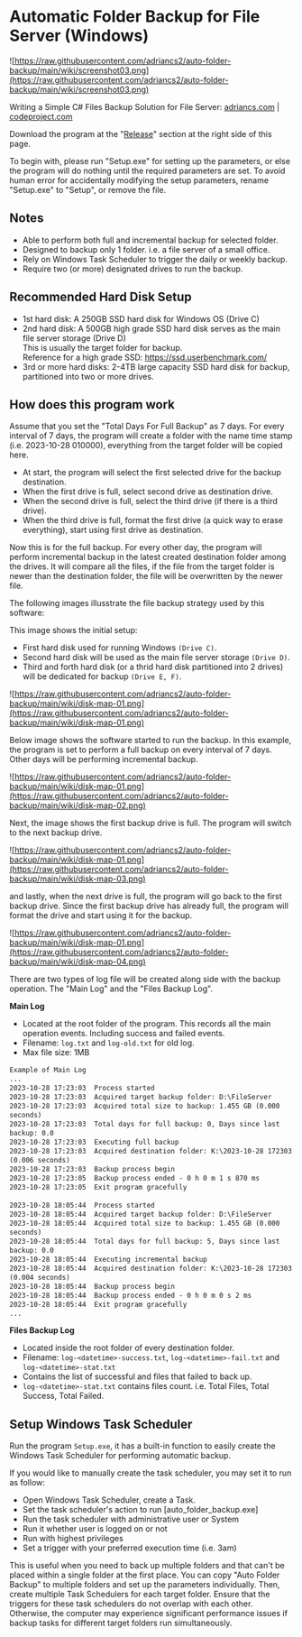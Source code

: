 # Automatic Folder Backup for File Server (Windows)

![https://raw.githubusercontent.com/adriancs2/auto-folder-backup/main/wiki/screenshot03.png](https://raw.githubusercontent.com/adriancs2/auto-folder-backup/main/wiki/screenshot03.png)

Writing a Simple C# Files Backup Solution for File Server: [adriancs.com](https://adriancs.com/c-sharp/1273/writing-a-simple-files-backup-solution-in-c/) | [codeproject.com](https://www.codeproject.com/Articles/5370966/Writing-a-Simple-Csharp-Files-Backup-Solution-for)

Download the program at the "[Release](https://github.com/adriancs2/auto-folder-backup/releases)" section at the right side of this page.

To begin with, please run "Setup.exe" for setting up the parameters, or else the program will do nothing until the required parameters are set. To avoid human error for accidentally modifying the setup parameters, rename "Setup.exe" to "Setup", or remove the file. 

## Notes

- Able to perform both full and incremental backup for selected folder.
- Designed to backup only 1 folder. i.e. a file server of a small office.
- Rely on Windows Task Scheduler to trigger the daily or weekly backup.
- Require two (or more) designated drives to run the backup.

## Recommended Hard Disk Setup

- 1st hard disk: A 250GB SSD hard disk for Windows OS (Drive C)
- 2nd hard disk: A 500GB high grade SSD hard disk serves as the main file server storage (Drive D)<br />This is usually the target folder for backup.<br />Reference for a high grade SSD: https://ssd.userbenchmark.com/
- 3rd or more hard disks: 2-4TB large capacity SSD hard disk for backup, partitioned into two or more drives.

## How does this program work

Assume that you set the "Total Days For Full Backup" as 7 days. For every interval of 7 days, the program will create a folder with the name time stamp (i.e. 2023-10-28 010000), everything from the target folder will be copied here.

- At start, the program will select the first selected drive for the backup destination.
- When the first drive is full, select second drive as destination drive.
- When the second drive is full, select the third drive (if there is a third drive).
- When the third drive is full, format the first drive (a quick way to erase everything), start using first drive as destination.

Now this is for the full backup. For every other day, the program will perform incremental backup in the latest created destination folder among the drives. It will compare all the files, if the file from the target folder is newer than the destination folder, the file will be overwritten by the newer file.

The following images illusstrate the file backup strategy used by this software:

This image shows the initial setup:

- First hard disk used for running Windows `(Drive C)`.
- Second hard disk will be used as the main file server storage `(Drive D)`.
- Third and forth hard disk (or a thrid hard disk partitioned into 2 drives) will be dedicated for backup `(Drive E, F)`.

![https://raw.githubusercontent.com/adriancs2/auto-folder-backup/main/wiki/disk-map-01.png](https://raw.githubusercontent.com/adriancs2/auto-folder-backup/main/wiki/disk-map-01.png)

Below image shows the software started to run the backup. In this example, the program is set to perform a full backup on every interval of 7 days. Other days will be performing incremental backup.

![https://raw.githubusercontent.com/adriancs2/auto-folder-backup/main/wiki/disk-map-01.png](https://raw.githubusercontent.com/adriancs2/auto-folder-backup/main/wiki/disk-map-02.png)

Next, the image shows the first backup drive is full. The program will switch to the next backup drive.

![https://raw.githubusercontent.com/adriancs2/auto-folder-backup/main/wiki/disk-map-01.png](https://raw.githubusercontent.com/adriancs2/auto-folder-backup/main/wiki/disk-map-03.png)

and lastly, when the next drive is full, the program will go back to the first backup drive. Since the first backup drive has already full, the program will format the drive and start using it for the backup.

![https://raw.githubusercontent.com/adriancs2/auto-folder-backup/main/wiki/disk-map-01.png](https://raw.githubusercontent.com/adriancs2/auto-folder-backup/main/wiki/disk-map-04.png)

There are two types of log file will be created along side with the backup operation. The "Main Log" and the "Files Backup Log".

**Main Log**

- Located at the root folder of the program. This records all the main operation events. Including success and failed events.
- Filename: `log.txt` and `log-old.txt` for old log.
- Max file size: 1MB

```
Example of Main Log
...
2023-10-28 17:23:03  Process started
2023-10-28 17:23:03  Acquired target backup folder: D:\FileServer
2023-10-28 17:23:03  Acquired total size to backup: 1.455 GB (0.000 seconds)
2023-10-28 17:23:03  Total days for full backup: 0, Days since last backup: 0.0
2023-10-28 17:23:03  Executing full backup
2023-10-28 17:23:03  Acquired destination folder: K:\2023-10-28 172303 (0.006 seconds)
2023-10-28 17:23:03  Backup process begin
2023-10-28 17:23:05  Backup process ended - 0 h 0 m 1 s 870 ms
2023-10-28 17:23:05  Exit program gracefully

2023-10-28 18:05:44  Process started
2023-10-28 18:05:44  Acquired target backup folder: D:\FileServer
2023-10-28 18:05:44  Acquired total size to backup: 1.455 GB (0.000 seconds)
2023-10-28 18:05:44  Total days for full backup: 5, Days since last backup: 0.0
2023-10-28 18:05:44  Executing incremental backup
2023-10-28 18:05:44  Acquired destination folder: K:\2023-10-28 172303 (0.004 seconds)
2023-10-28 18:05:44  Backup process begin
2023-10-28 18:05:44  Backup process ended - 0 h 0 m 0 s 2 ms
2023-10-28 18:05:44  Exit program gracefully
...
```

**Files Backup Log**

- Located inside the root folder of every destination folder.
- Filename: `log-<datetime>-success.txt`, `log-<datetime>-fail.txt` and `log-<datetime>-stat.txt`
- Contains the list of successful and files that failed to back up.
- `log-<datetime>-stat.txt` contains files count. i.e. Total Files, Total Success, Total Failed.

## Setup Windows Task Scheduler

Run the program `Setup.exe`, it has a built-in function to easily create the Windows Task Scheduler for performing automatic backup.

If you would like to manually create the task scheduler, you may set it to run as follow:

- Open Windows Task Scheduler, create a Task.
- Set the task scheduler's action to run [auto_folder_backup.exe]
- Run the task scheduler with administrative user or System
- Run it whether user is logged on or not
- Run with highest privileges
- Set a trigger with your preferred execution time (i.e. 3am)

This is useful when you need to back up multiple folders and that can't be placed within a single folder at the first place. You can copy "Auto Folder Backup" to multiple folders and set up the parameters individually. Then, create multiple Task Schedulers for each target folder. Ensure that the triggers for these task schedulers do not overlap with each other. Otherwise, the computer may experience significant performance issues if backup tasks for different target folders run simultaneously.
